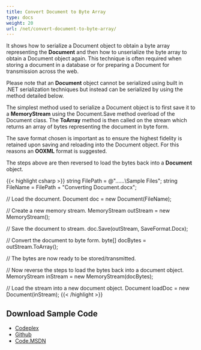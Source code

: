 ```yaml
---
title: Convert Document to Byte Array
type: docs
weight: 20
url: /net/convert-document-to-byte-array/
---
```


It shows how to serialize a Document object to obtain a byte array representing the **Document** and then how to unserialize the byte array to obtain a Document object again. This technique is often required when storing a document in a database or for preparing a Document for transmission across the web.

Please note that an **Document** object cannot be serialized using built in .NET serialization techniques but instead can be serialized by using the method detailed below.

The simplest method used to serialize a Document object is to first save it to a **MemoryStream** using the Document.Save method overload of the Document class. The **ToArray** method is then called on the stream which returns an array of bytes representing the document in byte form.

The save format chosen is important as to ensure the highest fidelity is retained upon saving and reloading into the Document object. For this reasons an **OOXML** format is suggested.

The steps above are then reversed to load the bytes back into a **Document** object.

{{< highlight csharp >}}
string FilePath = @"..\..\..\Sample Files\";
string FileName = FilePath + "Converting Document.docx";

// Load the document.
Document doc = new Document(FileName);

// Create a new memory stream.
MemoryStream outStream = new MemoryStream();

// Save the document to stream.
doc.Save(outStream, SaveFormat.Docx);

// Convert the document to byte form.
byte[] docBytes = outStream.ToArray();

// The bytes are now ready to be stored/transmitted.

// Now reverse the steps to load the bytes back into a document object.
MemoryStream inStream = new MemoryStream(docBytes);

// Load the stream into a new document object.
Document loadDoc = new Document(inStream);
{{< /highlight >}}
## **Download Sample Code**
- [Codeplex](https://asposeopenxml.codeplex.com/releases/view/617779)
- [Github](https://github.com/aspose-words/Aspose.Words-for-.NET/releases/tag/MissingFeaturesofOpenXMLWordsv1.1)
- [Code.MSDN](https://code.msdn.microsoft.com/Missing-Features-in-6a2c882b)
